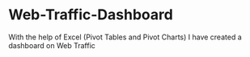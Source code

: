 # Web-Traffic-Dashboard
With the help of Excel (Pivot Tables and Pivot Charts) I have created a dashboard on Web Traffic
